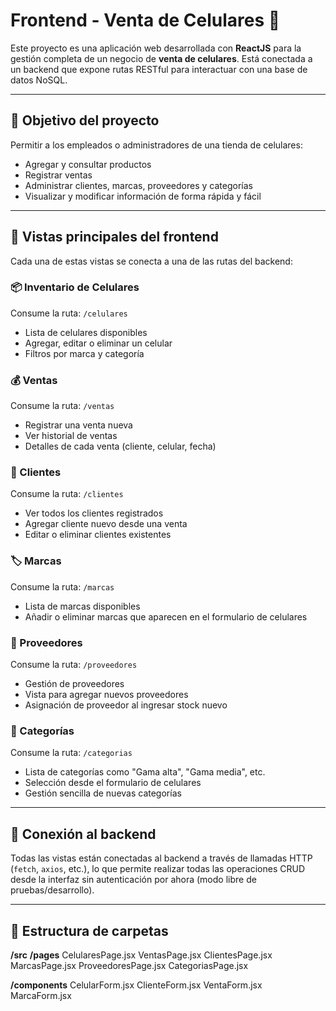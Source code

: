 # Frontend - Venta de Celulares 📱

Este proyecto es una aplicación web desarrollada con **ReactJS** para la gestión completa de un negocio de **venta de celulares**. Está conectada a un backend que expone rutas RESTful para interactuar con una base de datos NoSQL.

---

## 🎯 Objetivo del proyecto

Permitir a los empleados o administradores de una tienda de celulares:
- Agregar y consultar productos
- Registrar ventas
- Administrar clientes, marcas, proveedores y categorías
- Visualizar y modificar información de forma rápida y fácil

---

## 🧭 Vistas principales del frontend

Cada una de estas vistas se conecta a una de las rutas del backend:

### 📦 Inventario de Celulares
Consume la ruta: `/celulares`
- Lista de celulares disponibles
- Agregar, editar o eliminar un celular
- Filtros por marca y categoría

### 💰 Ventas
Consume la ruta: `/ventas`
- Registrar una venta nueva
- Ver historial de ventas
- Detalles de cada venta (cliente, celular, fecha)

### 👥 Clientes
Consume la ruta: `/clientes`
- Ver todos los clientes registrados
- Agregar cliente nuevo desde una venta
- Editar o eliminar clientes existentes

### 🏷️ Marcas
Consume la ruta: `/marcas`
- Lista de marcas disponibles
- Añadir o eliminar marcas que aparecen en el formulario de celulares

### 🚚 Proveedores
Consume la ruta: `/proveedores`
- Gestión de proveedores
- Vista para agregar nuevos proveedores
- Asignación de proveedor al ingresar stock nuevo

### 📂 Categorías
Consume la ruta: `/categorias`
- Lista de categorías como "Gama alta", "Gama media", etc.
- Selección desde el formulario de celulares
- Gestión sencilla de nuevas categorías

---

## 🔗 Conexión al backend

Todas las vistas están conectadas al backend a través de llamadas HTTP (`fetch`, `axios`, etc.), lo que permite realizar todas las operaciones CRUD desde la interfaz sin autenticación por ahora (modo libre de pruebas/desarrollo).

---

## 🧱 Estructura de carpetas

**/src**
**/pages**
CelularesPage.jsx
VentasPage.jsx
ClientesPage.jsx
MarcasPage.jsx
ProveedoresPage.jsx
CategoriasPage.jsx

**/components**
CelularForm.jsx
ClienteForm.jsx
VentaForm.jsx
MarcaForm.jsx
